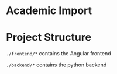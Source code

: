 # Academic Import

# Project Structure
`./frontend/*` contains the Angular frontend

`./backend/*` contains the python backend